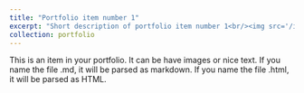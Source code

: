 ```yaml
---
title: "Portfolio item number 1"
excerpt: "Short description of portfolio item number 1<br/><img src='/images/xiaoyue.png'>"
collection: portfolio
---
```


This is an item in your portfolio. It can be have images or nice text. If you name the file .md, it will be parsed as markdown. If you name the file .html, it will be parsed as HTML. 
